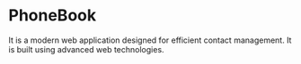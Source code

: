 # PhoneBook
It is a modern web application designed for efficient contact management. It is built using advanced web technologies.
